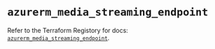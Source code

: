 # `azurerm_media_streaming_endpoint`

Refer to the Terraform Registory for docs: [`azurerm_media_streaming_endpoint`](https://registry.terraform.io/providers/hashicorp/azurerm/3.56.0/docs/resources/media_streaming_endpoint).

